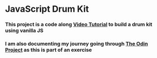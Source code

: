 # JavaScript Drum Kit

### This project is a code along [Video Tutorial](https://www.youtube.com/watch?v=VuN8qwZoego) to build a drum kit using vanilla JS 

### I am also documenting my journey going through [The Odin Project](https://www.theodinproject.com/) as this is part of an exercise
